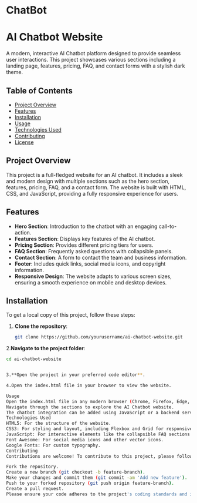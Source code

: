 # ChatBot

# AI Chatbot Website

A modern, interactive AI Chatbot platform designed to provide seamless user interactions. This project showcases various sections including a landing page, features, pricing, FAQ, and contact forms with a stylish dark theme.

## Table of Contents
- [Project Overview](#project-overview)
- [Features](#features)
- [Installation](#installation)
- [Usage](#usage)
- [Technologies Used](#technologies-used)
- [Contributing](#contributing)
- [License](#license)

## Project Overview
This project is a full-fledged website for an AI chatbot. It includes a sleek and modern design with multiple sections such as the hero section, features, pricing, FAQ, and a contact form. The website is built with HTML, CSS, and JavaScript, providing a fully responsive experience for users.

## Features
- **Hero Section**: Introduction to the chatbot with an engaging call-to-action.
- **Features Section**: Displays key features of the AI chatbot.
- **Pricing Section**: Provides different pricing tiers for users.
- **FAQ Section**: Frequently asked questions with collapsible panels.
- **Contact Section**: A form to contact the team and business information.
- **Footer**: Includes quick links, social media icons, and copyright information.
- **Responsive Design**: The website adapts to various screen sizes, ensuring a smooth experience on mobile and desktop devices.

## Installation

To get a local copy of this project, follow these steps:

1. **Clone the repository**:

   ```bash
   git clone https://github.com/yourusername/ai-chatbot-website.git


2.**Navigate to the project folder**:

 ```bash
cd ai-chatbot-website


3.**Open the project in your preferred code editor**.

4.Open the index.html file in your browser to view the website.

Usage
Open the index.html file in any modern browser (Chrome, Firefox, Edge, etc.).
Navigate through the sections to explore the AI Chatbot website.
The chatbot integration can be added using JavaScript or a backend server (for future enhancements).
Technologies Used
HTML5: For the structure of the website.
CSS3: For styling and layout, including Flexbox and Grid for responsive design.
JavaScript: For interactive elements like the collapsible FAQ sections and form validation.
Font Awesome: For social media icons and other vector icons.
Google Fonts: For custom typography.
Contributing
Contributions are welcome! To contribute to this project, please follow these steps:

Fork the repository.
Create a new branch (git checkout -b feature-branch).
Make your changes and commit them (git commit -am 'Add new feature').
Push to your forked repository (git push origin feature-branch).
Create a pull request.
Please ensure your code adheres to the project's coding standards and includes tests if necessary.
